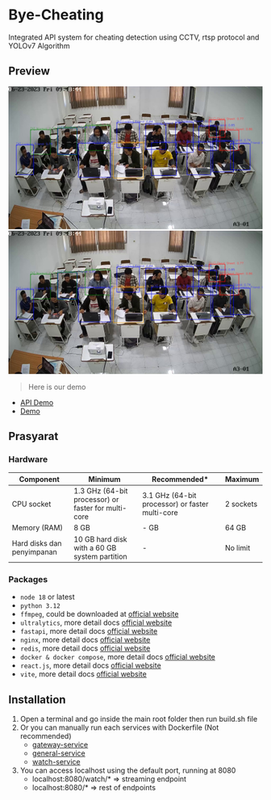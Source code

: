 # Bye-Cheating

Integrated API system for cheating detection using CCTV, rtsp protocol and YOLOv7 Algorithm

## Preview

![API image result](media/thumbnail.jpeg)
![API record result](media/thumbnail.jpeg)

> Here is our demo

- [API Demo](https://youtu.be/b1nFwKaM9lg)
- [Demo](https://youtu.be/Jt4vekrCvrE)

## Prasyarat

### Hardware

| Component                  | Minimum                                             | Recommended\*                                   | Maximum   |
| -------------------------- | --------------------------------------------------- | ----------------------------------------------- | --------- |
| CPU socket                 | 1.3 GHz (64-bit processor) or faster for multi-core | 3.1 GHz (64-bit processor) or faster multi-core | 2 sockets |
| Memory (RAM)               | 8 GB                                                | - GB                                            | 64 GB     |
| Hard disks dan penyimpanan | 10 GB hard disk with a 60 GB system partition       | -                                               | No limit  |

### Packages

- `node 18` or latest
- `python 3.12`
- `ffmpeg`, could be downloaded at [official website](https://www.ffmpeg.org/download.html)
- `ultralytics`, more detail docs [official website](https://docs.ultralytics.com/models/yolov7/)
- `fastapi`, more detail docs [official website](https://fastapi.tiangolo.com/)
- `nginx`, more detail docs [official website](https://www.docker.com/)
- `redis`, more detail docs [official website](https://redis.io/)
- `docker & docker compose`, more detail docs [official website](https://www.docker.com/)
- `react.js`, more detail docs [official website](https://react.dev/)
- `vite`, more detail docs [official website](https://vitejs.dev/)

## Installation

1. Open a terminal and go inside the main root folder then run build.sh file
2. Or you can manually run each services with Dockerfile (Not recommended)
   - [gateway-service](./gateway/)
   - [general-service](./general/)
   - [watch-service](./watch/)
3. You can access localhost using the default port, running at 8080
   - localhost:8080/watch/\* => streaming endpoint
   - localhost:8080/\* => rest of endpoints
